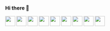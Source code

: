 ### Hi there 👋



<div style="display: inline-block">
  <img style="height:32px;"  src="https://cdn.jsdelivr.net/gh/devicons/devicon/icons/javascript/javascript-original.svg" />
  <img style="height:32px;"  src="https://cdn.jsdelivr.net/gh/devicons/devicon/icons/react/react-original.svg" />
  <img style="height:32px;"  src="https://cdn.jsdelivr.net/gh/devicons/devicon/icons/mongodb/mongodb-original.svg" />
  <img style="height: 32px;" src="https://cdn.jsdelivr.net/gh/devicons/devicon/icons/python/python-original.svg" />
  <img style="height: 32px;" src="https://cdn.jsdelivr.net/gh/devicons/devicon/icons/cplusplus/cplusplus-original.svg" />
  <img style="height: 32px;" src="https://cdn.jsdelivr.net/gh/devicons/devicon/icons/figma/figma-original.svg" />
  <img style="height: 32px;" src="https://cdn.jsdelivr.net/gh/devicons/devicon/icons/git/git-original.svg" />
  <img style="height: 32px;" src="https://cdn.jsdelivr.net/gh/devicons/devicon/icons/github/github-original.svg" />
  <img style="height: 32px;" src="https://cdn.jsdelivr.net/gh/devicons/devicon/icons/nodejs/nodejs-original.svg" />
          
          
          
          
          
          
          
  
</div>
